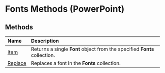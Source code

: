 
# Fonts Methods (PowerPoint)

## Methods



|**Name**|**Description**|
|:-----|:-----|
| [Item](10c9e5ed-a3fd-f0e7-c7a1-35379acff9aa.md)|Returns a single  **Font** object from the specified **Fonts** collection.|
| [Replace](666bcfad-b87e-b63b-70c1-ca0873cf9f94.md)|Replaces a font in the  **Fonts** collection.|
